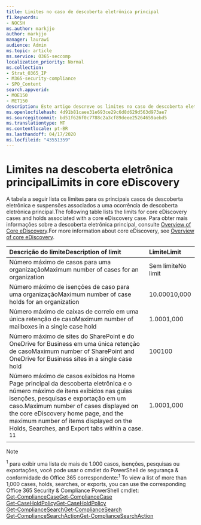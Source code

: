 ```yaml
---
title: Limites no caso de descoberta eletrônica principal
f1.keywords:
- NOCSH
ms.author: markjjo
author: markjjo
manager: laurawi
audience: Admin
ms.topic: article
ms.service: O365-seccomp
localization_priority: Normal
ms.collection:
- Strat_O365_IP
- M365-security-compliance
- SPO_Content
search.appverid:
- MOE150
- MET150
description: Este artigo descreve os limites no caso de descoberta eletrônica principal no Microsoft 365.
ms.openlocfilehash: 4d91b81caee31e693ce29c6d8d629d563d973ae7
ms.sourcegitcommit: bd51f626f0c7788c2a3cf89deee25264659aebd5
ms.translationtype: MT
ms.contentlocale: pt-BR
ms.lasthandoff: 04/17/2020
ms.locfileid: "43551359"
---
```

# <a name="limits-in-core-ediscovery"></a><span data-ttu-id="20a07-103">Limites na descoberta eletrônica principal</span><span class="sxs-lookup"><span data-stu-id="20a07-103">Limits in core eDiscovery</span></span>

<span data-ttu-id="20a07-104">A tabela a seguir lista os limites para os principais casos de descoberta eletrônica e suspensões associados a uma ocorrência de descoberta eletrônica principal.</span><span class="sxs-lookup"><span data-stu-id="20a07-104">The following table lists the limits for core eDiscovery cases and holds associated with a core eDiscovery case.</span></span> <span data-ttu-id="20a07-105">Para obter mais informações sobre a descoberta eletrônica principal, consulte [Overview of Core eDiscovery](ediscovery-cases.md).</span><span class="sxs-lookup"><span data-stu-id="20a07-105">For more information about core eDiscovery, see [Overview of core eDiscovery](ediscovery-cases.md).</span></span>
    
  |<span data-ttu-id="20a07-106">**Descrição do limite**</span><span class="sxs-lookup"><span data-stu-id="20a07-106">**Description of limit**</span></span>|<span data-ttu-id="20a07-107">**Limite**</span><span class="sxs-lookup"><span data-stu-id="20a07-107">**Limit**</span></span>|
  |:-----|:-----|
  |<span data-ttu-id="20a07-108">Número máximo de casos para uma organização</span><span class="sxs-lookup"><span data-stu-id="20a07-108">Maximum number of cases for an organization</span></span>  <br/> |<span data-ttu-id="20a07-109">Sem limite</span><span class="sxs-lookup"><span data-stu-id="20a07-109">No limit</span></span>  <br/> |
  |<span data-ttu-id="20a07-110">Número máximo de isenções de caso para uma organização</span><span class="sxs-lookup"><span data-stu-id="20a07-110">Maximum number of case holds for an organization</span></span>  <br/> |<span data-ttu-id="20a07-111">10.000</span><span class="sxs-lookup"><span data-stu-id="20a07-111">10,000</span></span>  <br/> |
  |<span data-ttu-id="20a07-112">Número máximo de caixas de correio em uma única retenção de caso</span><span class="sxs-lookup"><span data-stu-id="20a07-112">Maximum number of mailboxes in a single case hold</span></span>  <br/> |<span data-ttu-id="20a07-113">1.000</span><span class="sxs-lookup"><span data-stu-id="20a07-113">1,000</span></span>  <br/> |
  |<span data-ttu-id="20a07-114">Número máximo de sites do SharePoint e do OneDrive for Business em uma única retenção de caso</span><span class="sxs-lookup"><span data-stu-id="20a07-114">Maximum number of SharePoint and OneDrive for Business sites in a single case hold</span></span>  <br/> |<span data-ttu-id="20a07-115">100</span><span class="sxs-lookup"><span data-stu-id="20a07-115">100</span></span>  <br/> |
  |<span data-ttu-id="20a07-116">Número máximo de casos exibidos na Home Page principal da descoberta eletrônica e o número máximo de itens exibidos nas guias isenções, pesquisas e exportação em um caso.</span><span class="sxs-lookup"><span data-stu-id="20a07-116">Maximum number of cases displayed on the core eDiscovery home page, and the maximum number of items displayed on the Holds, Searches, and Export tabs within a case.</span></span> <span data-ttu-id="20a07-117"><sup>1</sup></span><span class="sxs-lookup"><span data-stu-id="20a07-117"><sup>1</sup></span></span> |<span data-ttu-id="20a07-118">1.000</span><span class="sxs-lookup"><span data-stu-id="20a07-118">1,000</span></span>|
  |||

   > [!NOTE]
   > <span data-ttu-id="20a07-119"><sup>1</sup> para exibir uma lista de mais de 1.000 casos, isenções, pesquisas ou exportações, você pode usar o cmdlet do PowerShell de segurança & conformidade do Office 365 correspondente:</span><span class="sxs-lookup"><span data-stu-id="20a07-119"><sup>1</sup> To view a list of more than 1,000 cases, holds, searches, or exports, you can use the corresponding Office 365 Security & Compliance PowerShell cmdlet:</span></span><br/> [<span data-ttu-id="20a07-120">Get-ComplianceCase</span><span class="sxs-lookup"><span data-stu-id="20a07-120">Get-ComplianceCase</span></span>](https://docs.microsoft.com/powershell/module/exchange/policy-and-compliance-ediscovery/get-compliancecase) <br/> [<span data-ttu-id="20a07-121">Get-CaseHoldPolicy</span><span class="sxs-lookup"><span data-stu-id="20a07-121">Get-CaseHoldPolicy</span></span>](https://docs.microsoft.com/powershell/module/exchange/policy-and-compliance-ediscovery/get-caseholdpolicy)<br/> [<span data-ttu-id="20a07-122">Get-ComplianceSearch</span><span class="sxs-lookup"><span data-stu-id="20a07-122">Get-ComplianceSearch</span></span>](https://docs.microsoft.com/powershell/module/exchange/policy-and-compliance-content-search/get-compliancesearch)<br/> [<span data-ttu-id="20a07-123">Get-ComplianceSearchAction</span><span class="sxs-lookup"><span data-stu-id="20a07-123">Get-ComplianceSearchAction</span></span>](https://docs.microsoft.com/powershell/module/exchange/policy-and-compliance-content-search/get-compliancesearchaction)
